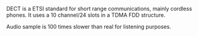 DECT is a ETSI standard for short range communications, mainly cordless phones. It uses a 10 channel/24 slots in a TDMA FDD structure.

Audio sample is 100 times slower than real for listening purposes.